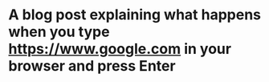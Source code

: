 # A blog post explaining what happens when you type https://www.google.com in your browser and press Enter
